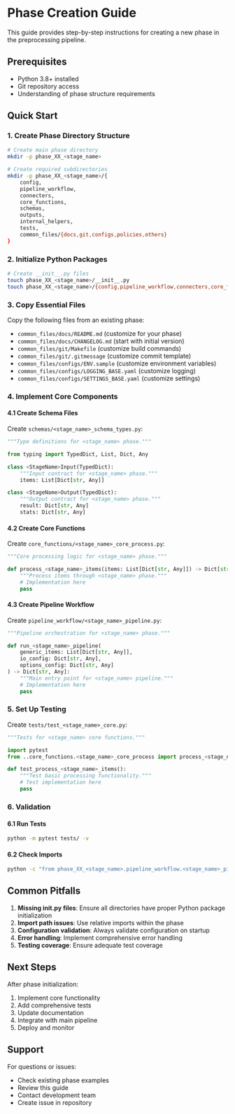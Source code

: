 # Phase Creation Guide

This guide provides step-by-step instructions for creating a new phase in the preprocessing pipeline.

## Prerequisites

- Python 3.8+ installed
- Git repository access
- Understanding of phase structure requirements

## Quick Start

### 1. Create Phase Directory Structure

```bash
# Create main phase directory
mkdir -p phase_XX_<stage_name>

# Create required subdirectories
mkdir -p phase_XX_<stage_name>/{
    config,
    pipeline_workflow,
    connecters,
    core_functions,
    schemas,
    outputs,
    internal_helpers,
    tests,
    common_files/{docs,git,configs,policies,others}
}
```

### 2. Initialize Python Packages

```bash
# Create __init__.py files
touch phase_XX_<stage_name>/__init__.py
touch phase_XX_<stage_name>/{config,pipeline_workflow,connecters,core_functions,schemas,outputs,internal_helpers,tests}/__init__.py
```

### 3. Copy Essential Files

Copy the following files from an existing phase:
- `common_files/docs/README.md` (customize for your phase)
- `common_files/docs/CHANGELOG.md` (start with initial version)
- `common_files/git/Makefile` (customize build commands)
- `common_files/git/.gitmessage` (customize commit template)
- `common_files/configs/ENV.sample` (customize environment variables)
- `common_files/configs/LOGGING_BASE.yaml` (customize logging)
- `common_files/configs/SETTINGS_BASE.yaml` (customize settings)

### 4. Implement Core Components

#### 4.1 Create Schema Files
Create `schemas/<stage_name>_schema_types.py`:
```python
"""Type definitions for <stage_name> phase."""

from typing import TypedDict, List, Dict, Any

class <StageName>Input(TypedDict):
    """Input contract for <stage_name> phase."""
    items: List[Dict[str, Any]]

class <StageName>Output(TypedDict):
    """Output contract for <stage_name> phase."""
    result: Dict[str, Any]
    stats: Dict[str, Any]
```

#### 4.2 Create Core Functions
Create `core_functions/<stage_name>_core_process.py`:
```python
"""Core processing logic for <stage_name> phase."""

def process_<stage_name>_items(items: List[Dict[str, Any]]) -> Dict[str, Any]:
    """Process items through <stage_name> phase."""
    # Implementation here
    pass
```

#### 4.3 Create Pipeline Workflow
Create `pipeline_workflow/<stage_name>_pipeline.py`:
```python
"""Pipeline orchestration for <stage_name> phase."""

def run_<stage_name>_pipeline(
    generic_items: List[Dict[str, Any]],
    io_config: Dict[str, Any],
    options_config: Dict[str, Any]
) -> Dict[str, Any]:
    """Main entry point for <stage_name> pipeline."""
    # Implementation here
    pass
```

### 5. Set Up Testing

Create `tests/test_<stage_name>_core.py`:
```python
"""Tests for <stage_name> core functions."""

import pytest
from ..core_functions.<stage_name>_core_process import process_<stage_name>_items

def test_process_<stage_name>_items():
    """Test basic processing functionality."""
    # Test implementation here
    pass
```

### 6. Validation

#### 6.1 Run Tests
```bash
python -m pytest tests/ -v
```

#### 6.2 Check Imports
```bash
python -c "from phase_XX_<stage_name>.pipeline_workflow.<stage_name>_pipeline import run_<stage_name>_pipeline; print('Import successful')"
```

## Common Pitfalls

1. **Missing __init__.py files**: Ensure all directories have proper Python package initialization
2. **Import path issues**: Use relative imports within the phase
3. **Configuration validation**: Always validate configuration on startup
4. **Error handling**: Implement comprehensive error handling
5. **Testing coverage**: Ensure adequate test coverage

## Next Steps

After phase initialization:
1. Implement core functionality
2. Add comprehensive tests
3. Update documentation
4. Integrate with main pipeline
5. Deploy and monitor

## Support

For questions or issues:
- Check existing phase examples
- Review this guide
- Contact development team
- Create issue in repository
